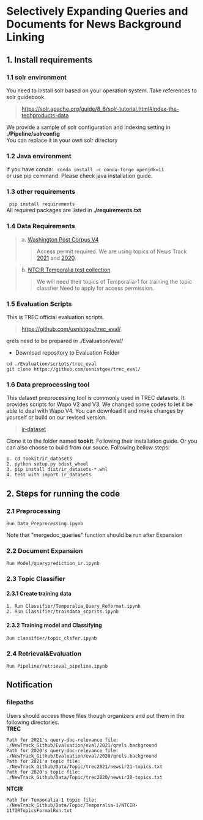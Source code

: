 # Selectively Expanding Queries and Documents for News Background Linking
## 1. Install requirements
### 1.1 solr environment
You need to install solr based on your operation system.
Take references to solr guidebook.
> https://solr.apache.org/guide/8_6/solr-tutorial.html#index-the-techproducts-data         

We provide a sample of solr configuration and indexing setting in **./Pipeline/solrconfig**        
You can replace it in your own solr directory

### 1.2 Java environment
If you have conda: 
``` conda install -c conda-forge openjdk=11```        
or use pip command. Please check java installation guide.

### 1.3 other requirements
``` pip install requirements```       
All required packages are listed in **./requirements.txt**      

### 1.4 Data Requirements
> a. [Washington Post Corpus V4](https://trec.nist.gov/data/wapost/)
>> Access permit required.
> We are using topics of News Track [2021](https://trec.nist.gov/act_part/tracks/news/newsir21-topics.txt) and [2020](https://trec.nist.gov/act_part/tracks/news/newsir20-topics.txt).

> b. [NTCIR Temporalia test collection](http://ntcirtemporalia.github.io/NTCIR-11/collection.html)
>> We will need their topics of Temporalia-1 for training the topic classfier
>> Need to apply for access permission.

### 1.5 Evaluation Scripts
This is TREC official evaluation scripts. 
> https://github.com/usnistgov/trec_eval/

qrels need to be prepared in ./Evaluation/eval/
- Download repository to Evaluation Folder 
```
cd ./Evaluation/scripts/trec_eval
git clone https://github.com/usnistgov/trec_eval/
```

### 1.6 Data preprocessing tool

This dataset preprocessing tool is commonly used in TREC datasets. It provides scripts for Wapo V2 and V3.
We changed some codes to let it be able to deal with Wapo V4. You can download it and make changes by yourself or build on our revised version.
> [ir-dataset](https://github.com/allenai/ir_datasets)        

Clone it to the folder named **tookit**. Following their installation guide.
Or you can also choose to build from our souce. Following bellow steps:
```
1. cd tookit/ir_datasets 
2. python setup.py bdist_wheel
3. pip install dist/ir_datasets-*.whl
4. test with import ir_datasets
```

## 2. Steps for running the code

### 2.1 Preprocessing
```
Run Data_Preprocessing.ipynb
```
Note that "mergedoc_queries" function should be run after Expansion

### 2.2 Document Expansion
```
Run Model/queryprediction_ir.ipynb
```

### 2.3 Topic Classifier
#### 2.3.1 Create training data
```
1. Run Classifier/Temporalia_Query_Reformat.ipynb
2. Run Classifier/traindata_scprits.ipynb
```
#### 2.3.2 Training model and Classifying
```
Run classifier/topic_clsfer.ipynb
```

### 2.4 Retrieval&Evaluation
```
Run Pipeline/retrieval_pipeline.ipynb
```

## Notification
### filepaths
Users should access those files though organizers and put them in the following directories.       
**TREC**
```
Path for 2021's query-doc-relevance file: ./NewTrack_Github/Evaluation/eval/2021/qrels.background          
Path for 2020's query-doc-relevance file: ./NewTrack_Github/Evaluation/eval/2020/qrels.background                    
Path for 2021's topic file: ./NewTrack_Github/Data/Topic/trec2021/newsir21-topics.txt               
Path for 2020's topic file: ./NewTrack_Github/Data/Topic/trec2020/newsir20-topics.txt     
```

**NTCIR**
``` 
Path for Temporalia-1 topic file: ./NewTrack_Github/Data/Topic/Temporalia-1/NTCIR-11TIRTopicsFormalRun.txt        
```
